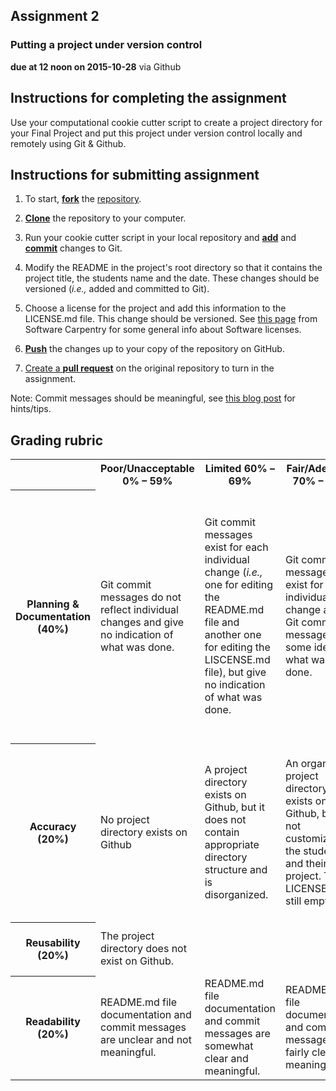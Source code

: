 ## Assignment 2
### Putting a project under version control
**due at 12 noon on 2015-10-28** via Github

## Instructions for completing the assignment

Use your computational cookie cutter script to create a project directory for your Final 
Project and put this project under version control locally and remotely using Git & Github.

## Instructions for submitting assignment

1. To start, [**fork**](https://guides.github.com/activities/forking/) the [repository](https://github.com/PHY3009/assignment_2).

2. [**Clone**](http://gitref.org/creating/#clone) the repository to your computer.

3. Run your cookie cutter script in your local repository and [**add**](http://gitref.org/basic/#add) and [**commit**](http://gitref.org/basic/#commit) changes to Git.

4. Modify the README in the project's root directory so that it contains the project title, the students name and the date. These changes should be versioned (*i.e.,* added and committed to Git).

5. Choose a license for the project and add this information to the LICENSE.md file. This change should be versioned. See [this page](http://swcarpentry.github.io/git-novice/11-licensing.html) from Software Carpentry for some general info about Software licenses.

6. [**Push**](http://gitref.org/remotes/#push) the changes up to your copy of the repository on GitHub.

7. [Create a **pull request**](https://help.github.com/articles/creating-a-pull-request/) on the original repository to turn in the assignment.

Note: Commit messages should be meaningful, see [this blog post](https://www.connectivedx.com/thinking/posts/2015/02/guidelines-better-github-messages) for hints/tips.


## Grading rubric

<table>
  <tr>
    <th></td>
    <th>Poor/Unacceptable 0% – 59%</td> 
    <th>Limited 60% – 69%</td> 
    <th>Fair/Adequate 70% – 79%</td> 
    <th>Good 80% – 89%</td> 
    <th>Exceptional 90% – 100%</td> 
  </tr>
  <tr>
    <th>Planning & Documentation (40%)</td>
    <td>Git commit messages do not reflect individual changes and give no indication of what was done.</td> 
    <td>Git commit messages exist for each individual change (<i>i.e.,</i> one for editing the README.md file and another one for editing the LISCENSE.md file), but give no indication of what was done.</td> 
    <td>Git commit messages exist for each individual change and Git commit messages give some idea of what was done.</td> 
    <td>Remote Github repositories' README.md contains the project title, the students name and the date. Git commit messages exist for each individual change and the commit messages in the <b>git log</b> give some idea of what was done.</td> 
    <td>Remote Github repositories' README.md contains the project title, the students name and the date. Git commit messages exist for each individual change and the commit messages in the <b>git log</b> make it clear what happened at each commit.</td> 
  </tr>
  <tr>
    <th>Accuracy (20%)</td>
    <td>No project directory exists on Github</td> 
    <td>A project directory exists on Github, but it does not contain appropriate directory structure and is disorganized.</td> 
    <td>An organized project directory exists on Github, but it is not customized to the student and their final project. The LICENSE.md is still empty.</td> 
    <td>A organized project directory exists on Github, and is customized to the student and their final project. The LICENSE.md is still empty.</td> 
    <td>A organized project directory exists on Github, and is customized to the student and their final project. The LICENSE.md file also contains an appropriate license.</td> 
  </tr>
  <tr>
    <th>Reusability (20%)</td>
    <td>The project directory does not exist on Github.</td> 
    <td></td> 
    <td></td> 
    <td></td> 
    <td>The project directory exists on Github.</td> 
  </tr>
  <tr>
    <th>Readability (20%)</td>
    <td>README.md file documentation and commit messages are unclear and not meaningful.</td> 
    <td>README.md file documentation and commit messages are somewhat clear and meaningful.</td> 
    <td>README.md file documentation and commit messages are fairly clear and meaningful.</td> 
    <td>README.md file documentation and commit messages are clear and meaningful.</td> 
    <td>README.md file documentation and commit messages are extremely clear and meaningful.</td> 
  </tr>
</table>